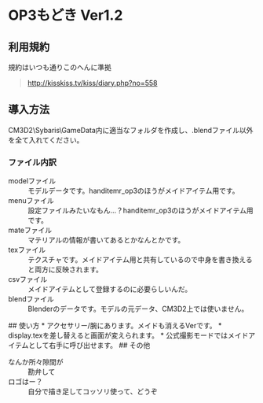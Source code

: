 # OP3もどき Ver1.2
## 利用規約
規約はいつも通りこのへんに準拠  
> <http://kisskiss.tv/kiss/diary.php?no=558>
## 導入方法
CM3D2\Sybaris\GameData内に適当なフォルダを作成し、.blendファイル以外を全て入れてください。 
### ファイル内訳 
<dl>
    <dt>modelファイル<dt>
    <dd>モデルデータです。handitemr_op3のほうがメイドアイテム用です。</dd>
    <dt>menuファイル<dt>
    <dd>設定ファイルみたいなもん…？handitemr_op3のほうがメイドアイテム用です。</dd>
    <dt>mateファイル<dt>
    <dd>マテリアルの情報が書いてあるとかなんとかです。</dd>
    <dt>texファイル<dt>
    <dd>テクスチャです。メイドアイテム用と共有しているので中身を書き換えると両方に反映されます。</dd>
    <dt>csvファイル<dt>
    <dd>メイドアイテムとして登録するのに必要らしいんだ。</dd>
    <dt>blendファイル<dt>
    <dd>Blenderのデータです。モデルの元データ、CM3D2上では使いません。</dd>
</dl>  
## 使い方
* アクセサリー/腕にあります。メイドも消えるVerです。  
* display.texを差し替えると画面が変えられます。  
* 公式撮影モードではメイドアイテムとして右手に呼び出せます。
## その他
<dl>
    <dt>なんか所々隙間が</dt>
    <dd>勘弁して</dd>
    <dt>ロゴはー？</dt>
    <dd>自分で描き足してコッソリ使って、どうぞ</dd>
</dl>